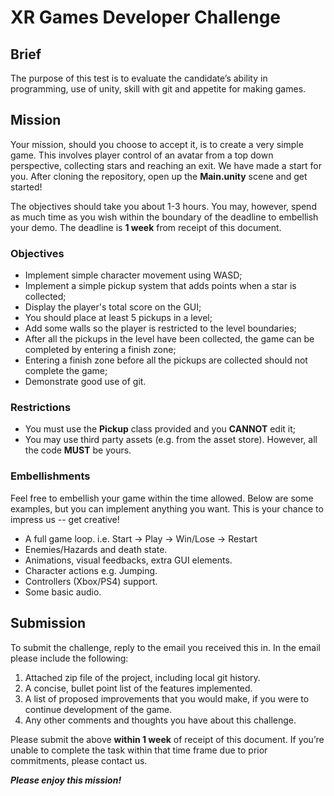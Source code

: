 # XR Games Developer Challenge

## Brief
The purpose of this test is to evaluate the candidate’s ability in programming, use of unity, skill with git and appetite for making games.

## Mission
Your mission, should you choose to accept it, is to create a very simple game. This involves player control of an avatar from a top down perspective, collecting stars and reaching an exit. We have made a start for you. After cloning the repository, open up the **Main.unity** scene and get started!

The objectives should take you about 1-3 hours. You may, however, spend as much time as you wish within the boundary of the deadline to embellish your demo. The deadline is **1 week** from receipt of this document.

### Objectives
* Implement simple character movement using WASD;
* Implement a simple pickup system that adds points when a star is collected;
* Display the player's total score on the GUI;
* You should place at least 5 pickups in a level;
* Add some walls so the player is restricted to the level boundaries;
* After all the pickups in the level have been collected, the game can be completed by entering a finish zone;
* Entering a finish zone before all the pickups are collected should not complete the game;
* Demonstrate good use of git.

### Restrictions
* You must use the **Pickup** class provided and you **CANNOT** edit it;
* You may use third party assets (e.g. from the asset store). However, all the code **MUST** be yours.

### Embellishments
Feel free to embellish your game within the time allowed. Below are some examples, but you can implement anything you want. This is your chance to impress us -- get creative!

* A full game loop. i.e. Start → Play → Win/Lose → Restart
* Enemies/Hazards and death state.
* Animations, visual feedbacks, extra GUI elements.
* Character actions e.g. Jumping.
* Controllers (Xbox/PS4) support.
* Some basic audio.

## Submission
To submit the challenge, reply to the email you received this in. In the email please include the following:

1. Attached zip file of the project, including local git history.
1. A concise, bullet point list of the features implemented.
1. A list of proposed improvements that you would make, if you were to continue development of the game.
1. Any other comments and thoughts you have about this challenge.

Please submit the above **within 1 week** of receipt of this document. If you’re unable to complete the task within that time frame due to prior commitments, please contact us.

***Please enjoy this mission!***
